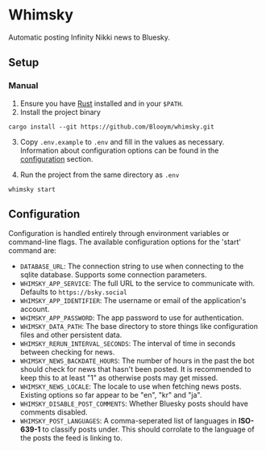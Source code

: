 # Whimsky

 Automatic posting Infinity Nikki news to Bluesky.

## Setup

### Manual

1. Ensure you have [Rust](https://www.rust-lang.org/tools/install) installed and
   in your `$PATH`.
2. Install the project binary

```
cargo install --git https://github.com/Blooym/whimsky.git
```

3. Copy `.env.example` to `.env` and fill in the values as necessary.
   Information about configuration options can be found in the
   [configuration](#configuration) section.

4. Run the project from the same directory as `.env`

```
whimsky start
```

## Configuration

Configuration is handled entirely through environment variables or command-line
flags. The available configuration options for the 'start' command are:

- `DATABASE_URL`: The connection string to use when connecting to the sqlite
  database. Supports some connection parameters.
- `WHIMSKY_APP_SERVICE`: The full URL to the service to communicate with. Defaults to
  `https://bsky.social`
- `WHIMSKY_APP_IDENTIFIER`: The username or email of the application's account.
- `WHIMSKY_APP_PASSWORD`: The app password to use for authentication.
- `WHIMSKY_DATA_PATH`: The base directory to store things like configuration files and
  other persistent data.
- `WHIMSKY_RERUN_INTERVAL_SECONDS`: The interval of time in seconds between checking for news.
- `WHIMSKY_NEWS_BACKDATE_HOURS`:  The number of hours in the past the bot should check for news that hasn't been posted. It is recommended to keep this to at least "1" as otherwise posts may get missed.
- `WHIMSKY_NEWS_LOCALE`: The locale to use when fetching news posts. Existing options so far appear to be "en", "kr" and "ja".
- `WHIMSKY_DISABLE_POST_COMMENTS`: Whether Bluesky posts should have comments disabled.
- `WHIMSKY_POST_LANGUAGES`: A comma-seperated list of languages in **ISO-639-1** to
  classify posts under. This should corrolate to the language of the posts the
  feed is linking to.
